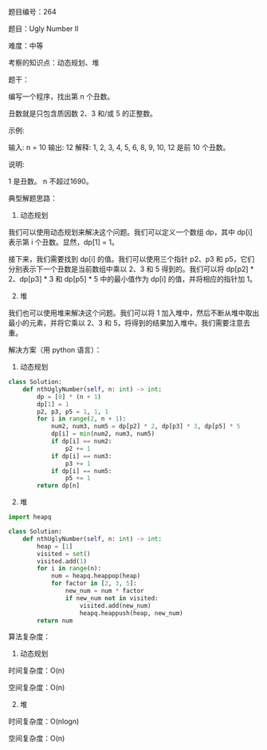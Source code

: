 题目编号：264

题目：Ugly Number II

难度：中等

考察的知识点：动态规划、堆

题干：

编写一个程序，找出第 n 个丑数。

丑数就是只包含质因数 2、3 和/或 5 的正整数。

示例:

输入: n = 10
输出: 12
解释: 1, 2, 3, 4, 5, 6, 8, 9, 10, 12 是前 10 个丑数。

说明:  

1 是丑数。
n 不超过1690。

典型解题思路：

1. 动态规划

我们可以使用动态规划来解决这个问题。我们可以定义一个数组 dp，其中 dp[i] 表示第 i 个丑数。显然，dp[1] = 1。

接下来，我们需要找到 dp[i] 的值。我们可以使用三个指针 p2、p3 和 p5，它们分别表示下一个丑数是当前数组中乘以 2、3 和 5 得到的。我们可以将 dp[p2] * 2、dp[p3] * 3 和 dp[p5] * 5 中的最小值作为 dp[i] 的值，并将相应的指针加 1。

2. 堆

我们也可以使用堆来解决这个问题。我们可以将 1 加入堆中，然后不断从堆中取出最小的元素，并将它乘以 2、3 和 5，将得到的结果加入堆中。我们需要注意去重。

解决方案（用 python 语言）：

1. 动态规划

```python
class Solution:
    def nthUglyNumber(self, n: int) -> int:
        dp = [0] * (n + 1)
        dp[1] = 1
        p2, p3, p5 = 1, 1, 1
        for i in range(2, n + 1):
            num2, num3, num5 = dp[p2] * 2, dp[p3] * 3, dp[p5] * 5
            dp[i] = min(num2, num3, num5)
            if dp[i] == num2:
                p2 += 1
            if dp[i] == num3:
                p3 += 1
            if dp[i] == num5:
                p5 += 1
        return dp[n]
```

2. 堆

```python
import heapq

class Solution:
    def nthUglyNumber(self, n: int) -> int:
        heap = [1]
        visited = set()
        visited.add(1)
        for i in range(n):
            num = heapq.heappop(heap)
            for factor in [2, 3, 5]:
                new_num = num * factor
                if new_num not in visited:
                    visited.add(new_num)
                    heapq.heappush(heap, new_num)
        return num
```

算法复杂度：

1. 动态规划

时间复杂度：O(n)

空间复杂度：O(n)

2. 堆

时间复杂度：O(nlogn)

空间复杂度：O(n)